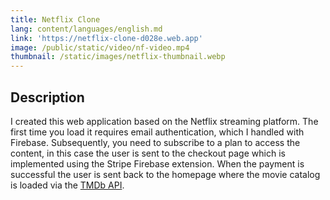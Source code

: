 ```yaml
---
title: Netflix Clone
lang: content/languages/english.md
link: 'https://netflix-clone-d028e.web.app'
image: /public/static/video/nf-video.mp4
thumbnail: /static/images/netflix-thumbnail.webp
---
```


## Description

I created this web application based on the Netflix streaming platform. The first time you load it requires email authentication, which I handled with Firebase. Subsequently, you need to subscribe to a plan to access the content, in this case the user is sent to the checkout page which is implemented using the Stripe Firebase extension. When the payment is successful the user is sent back to the homepage where the movie catalog is loaded via the [TMDb API]().
